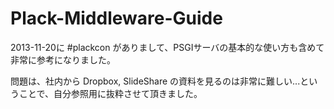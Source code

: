 Plack-Middleware-Guide
======================

2013-11-20に #plackcon がありまして、PSGIサーバの基本的な使い方も含めて非常に参考になりました。

問題は、社内から Dropbox, SlideShare の資料を見るのは非常に難しい...ということで、自分参照用に抜粋させて頂きました。


